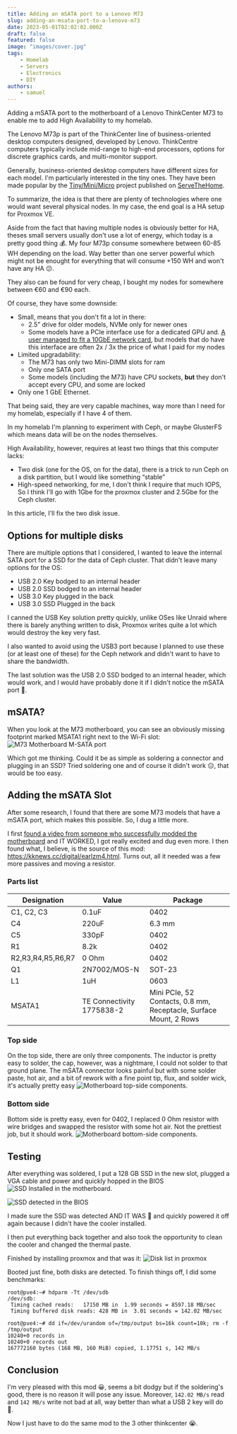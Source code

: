 ```yaml
---
title: Adding an mSATA port to a Lenovo M73
slug: adding-an-msata-port-to-a-lenovo-m73
date: 2023-05-01T02:02:02.000Z
draft: false
featured: false
image: "images/cover.jpg"
tags:
    - Homelab
    - Servers
    - Electronics
    - DIY
authors:
    - samuel
---
```


Adding a mSATA port to the motherboard of a Lenovo ThinkCenter M73 to enable me to add High Availability to my homelab.

<!--more-->

The Lenovo M73p is part of the ThinkCenter line of business-oriented desktop computers designed, developed by Lenovo. ThinkCentre computers typically include mid-range to high-end processors, options for discrete graphics cards, and multi-monitor support.

Generally, business-oriented desktop computers have different sizes for each model. I'm particularly interested in the tiny ones.
They have been made popular by the [Tiny/Mini/Micro](https://www.servethehome.com/introducing-project-tinyminimicro-home-lab-revolution/) project published on [ServeTheHome](https://www.servethehome.com/).

To summarize, the idea is that there are plenty of technologies where one would want several physical nodes. In my case, the end goal is a HA setup for Proxmox VE.

Aside from the fact that having multiple nodes is obviously better for HA, theses small servers usually don't use a lot of energy, which today is a pretty good thing 💰. My four M73p consume somewhere between 60-85 WH depending on the load. Way better than one server powerful which might not be enought for everything that will consume +150 WH and won't have any HA 😕.

They also can be found for very cheap, I bought my nodes for somewhere between €60 and €90 each.

Of course, they have some downside:
- Small, means that you don't fit a lot in there:
	- 2.5” drive for older models, NVMe only for newer ones
	- Some models have a PCIe interface use for a dedicated GPU and. [A user managed to fit a 10GbE network card](https://www.reddit.com/r/homelab/comments/sfkz8b/incredibly_happy_with_my_completed_sff_home_lab/), but models that do have this interface are often 2x / 3x the price of what I paid for my nodes
- Limited upgradability:
	- The M73 has only two Mini-DIMM slots for ram
	- Only one SATA port
	- Some models (including the M73) have CPU sockets, **but** they don't accept every CPU, and some are locked
- Only one 1 GbE Ethernet.

That being said, they are very capable machines, way more than I need for my homelab, especially if I have 4 of them.

In my homelab I'm planning to experiment with Ceph, or maybe GlusterFS which means data will be on the nodes themselves.

High Availability, however, requires at least two things that this computer lacks:
 - Two disk  (one for the OS, on for the data), there is a trick to run Ceph on a disk partition, but I would like something “stable”
 - High-speed networking, for me, I don't think I require that much IOPS, So I think I'll go with 1Gbe for the proxmox cluster and 2.5Gbe for the Ceph cluster.

In this article, I'll fix the two disk issue.

## Options for multiple disks
There are multiple options that I considered, I wanted to leave the internal SATA port for a SSD for the data of Ceph cluster. That didn't leave many options for the OS:
 - USB 2.0 Key bodged to an internal header
 - USB 2.0 SSD bodged to an internal header
 - USB 3.0 Key plugged in the back
 - USB 3.0 SSD Plugged in the back 

I canned the USB Key solution pretty quickly, unlike OSes like Unraid where there is barely anything written to disk, Proxmox writes quite a lot which would destroy the key very fast.

I also wanted to avoid using the USB3 port because I planned to use these (or at least one of these) for the Ceph network and didn't want to have to share the bandwidth.

The last solution was the USB 2.0 SSD bodged to an internal header, which would work, and I would have probably done it if I didn't notice the mSATA  port 🤔.

##  mSATA?
When you look at the M73 motherboard, you can see an obviously missing footprint marked MSATA1 right next to the Wi-Fi slot:
![M73 Motherboard M-SATA port](images/dl_%25pn_2022-12-30_00-29-55_2b332c9f-56d0-4747-a1dd-108fa297efe8.png)

Which got me thinking. Could it be as simple as soldering a connector and plugging in an SSD?
Tried soldering one and of course it didn't work 😑, that would be too easy.

## Adding the mSATA Slot
After some research, I found that there are some M73 models that have a mSATA port, which makes this possible. So, I dug a little more.

I first [found a video from someone who successfully modded the motherboard](https://www.youtube.com/watch?v=jEt6l2MREfc) and IT WORKED, I got really excited and dug even more. I then found what, I believe, is the source of this mod: https://kknews.cc/digital/earlzm4.html. Turns out, all it needed was a few more passives and moving a resistor.

### Parts list
| Designation | Value| Package |
|-------------|-------|-------|
| C1, C2, C3 | 0.1uF | 0402 |
| C4 | 220uF | 6.3 mm |
| C5 | 330pF | 0402 |
| R1 | 8.2k | 0402 |
| R2,R3,R4,R5,R6,R7 | 0 Ohm | 0402 |
| Q1 | 2N7002/MOS-N | SOT-23 |
| L1 | 1uH | 0603 |
| MSATA1 | TE Connectivity 1775838-2| Mini PCIe, 52 Contacts, 0.8 mm, Receptacle, Surface Mount, 2 Rows |

### Top side
On the top side, there are only three components. The inductor is pretty easy to solder, the cap, however, was a nightmare, I could not solder to that ground plane. The mSATA connector looks painful but with some solder paste, hot air, and a bit of rework with a fine point tip, flux, and solder wick, it's actually pretty easy
![Motherboard top-side components.](images/dl_DSC00540.JPG)

### Bottom side
Bottom side is pretty easy, even for 0402, I replaced 0 Ohm resistor with wire bridges and swapped the resistor with some hot air. Not the prettiest job, but it should work.
![Motherboard bottom-side components.](images/dl_DSC00558.jpg)

## Testing
 After everything was soldered, I put a 128 GB SSD in the new slot, plugged a VGA cable and power and quickly hopped in the BIOS
 ![SSD Installed in the motherboard.](images/dl_DSC00528.JPG) 

![SSD detected in the BIOS](images/dl_DSC00610.JPG)

I made sure the SSD was detected AND IT WAS 🥳 and quickly powered it off again because I didn't have the cooler installed.

I then put everything back together and also took the opportunity to clean the cooler and changed the thermal paste.

Finished by installing proxmox and that was it:
![Disk list in proxmox](images/dl_chrome_2022-12-30_02-07-42_dabdd681-b815-404e-9059-4510d3acbda4.png)

Booted just fine, both disks are detected. To finish things off, I did some benchmarks: 
```
root@pve4:~# hdparm -Tt /dev/sdb
/dev/sdb:
 Timing cached reads:   17150 MB in  1.99 seconds = 8597.18 MB/sec
 Timing buffered disk reads: 428 MB in  3.01 seconds = 142.02 MB/sec
```
```
root@pve4:~# dd if=/dev/urandom of=/tmp/output bs=16k count=10k; rm -f /tmp/output
10240+0 records in
10240+0 records out
167772160 bytes (168 MB, 160 MiB) copied, 1.17751 s, 142 MB/s
```

## Conclusion
I'm very pleased with this mod 😀, seems a bit dodgy but if the soldering's good, there is no reason it will pose any issue. Moreover, ⁣`142.02 MB/s` read and `142 MB/s` write not bad at all, way better than what a USB 2 key will do 🤣.

Now I just have to do the same mod to the 3 other thinkcenter 😭.